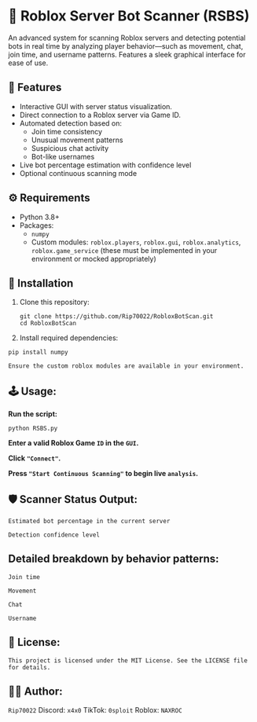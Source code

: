 # 🤖 Roblox Server Bot Scanner (RSBS)

An advanced system for scanning Roblox servers and detecting potential bots in real time by analyzing player behavior—such as movement, chat, join time, and username patterns. Features a sleek graphical interface for ease of use.

## 📌 Features

- Interactive GUI with server status visualization.
- Direct connection to a Roblox server via Game ID.
- Automated detection based on:
  - Join time consistency
  - Unusual movement patterns
  - Suspicious chat activity
  - Bot-like usernames
- Live bot percentage estimation with confidence level
- Optional continuous scanning mode

## ⚙️ Requirements

- Python 3.8+
- Packages:
  - `numpy`
  - Custom modules: `roblox.players`, `roblox.gui`, `roblox.analytics`, `roblox.game_service` (these must be implemented in your environment or mocked appropriately)

## 🚀 Installation

1. Clone this repository:
   ```
   git clone https://github.com/Rip70022/RobloxBotScan.git 
   cd RobloxBotScan
   ```
2. Install required dependencies:
```
pip install numpy
```
`Ensure the custom roblox modules are available in your environment.`

## 🕹️ Usage:
**Run the script:**
```
python RSBS.py
```
**Enter a valid Roblox Game `ID` in the `GUI`.**

**Click `"Connect"`.**

**Press `"Start Continuous Scanning"` to begin live `analysis`.**

## 🛡️ Scanner Status Output:
```
Estimated bot percentage in the current server

Detection confidence level
```
## Detailed breakdown by behavior patterns:

`Join time`

`Movement`

`Chat`

`Username`

## 📄 License:
`This project is licensed under the MIT License. See the LICENSE file for details.`

## 👨‍💻 Author:
`Rip70022`
Discord: `x4x0`
TikTok: `0sploit`
Roblox: `NAXROC`
